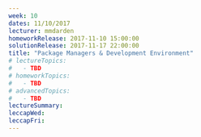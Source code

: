 ```yaml
---
week: 10
dates: 11/10/2017
lecturer: mmdarden
homeworkRelease: 2017-11-10 15:00:00
solutionRelease: 2017-11-17 22:00:00
title: "Package Managers & Development Environment"
# lectureTopics:
#   - TBD
# homeworkTopics:
#   - TBD
# advancedTopics:
#   - TBD
lectureSummary:
leccapWed:
leccapFri:
---
```

